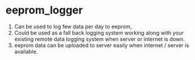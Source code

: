 # eeprom_logger
1) Can be used to log few data per day to eeprom,
2) Could be used as a fall back logging system working along with your existing remote data logging system when server or internet is down.
3) eeprom data can be uploaded to server easily when internet / server is available.
